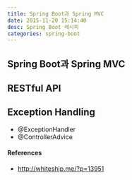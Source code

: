 ```yaml
---
title: Spring Boot과 Spring MVC
date: 2015-11-20 15:14:40
desc: Spring Boot 레시피
categories: spring-boot
---
```


## Spring Boot과 Spring MVC

## RESTful API

## Exception Handling

- @ExceptionHandler
- @ControllerAdvice

#### References

- http://whiteship.me/?p=13951